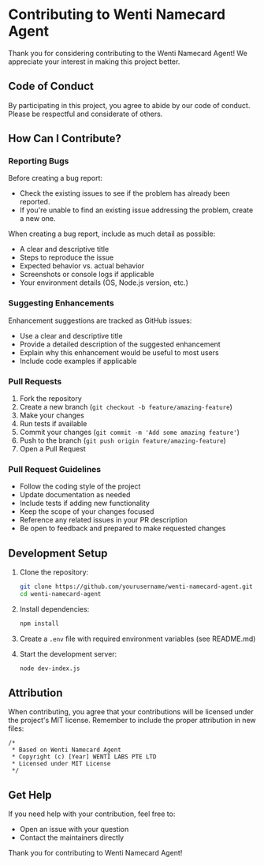 # Contributing to Wenti Namecard Agent

Thank you for considering contributing to the Wenti Namecard Agent! We appreciate your interest in making this project better.

## Code of Conduct

By participating in this project, you agree to abide by our code of conduct. Please be respectful and considerate of others.

## How Can I Contribute?

### Reporting Bugs

Before creating a bug report:

- Check the existing issues to see if the problem has already been reported.
- If you're unable to find an existing issue addressing the problem, create a new one.

When creating a bug report, include as much detail as possible:

- A clear and descriptive title
- Steps to reproduce the issue
- Expected behavior vs. actual behavior
- Screenshots or console logs if applicable
- Your environment details (OS, Node.js version, etc.)

### Suggesting Enhancements

Enhancement suggestions are tracked as GitHub issues:

- Use a clear and descriptive title
- Provide a detailed description of the suggested enhancement
- Explain why this enhancement would be useful to most users
- Include code examples if applicable

### Pull Requests

1. Fork the repository
2. Create a new branch (`git checkout -b feature/amazing-feature`)
3. Make your changes
4. Run tests if available
5. Commit your changes (`git commit -m 'Add some amazing feature'`)
6. Push to the branch (`git push origin feature/amazing-feature`)
7. Open a Pull Request

### Pull Request Guidelines

- Follow the coding style of the project
- Update documentation as needed
- Include tests if adding new functionality
- Keep the scope of your changes focused
- Reference any related issues in your PR description
- Be open to feedback and prepared to make requested changes

## Development Setup

1. Clone the repository:

   ```bash
   git clone https://github.com/yourusername/wenti-namecard-agent.git
   cd wenti-namecard-agent
   ```

2. Install dependencies:

   ```bash
   npm install
   ```

3. Create a `.env` file with required environment variables (see README.md)

4. Start the development server:
   ```bash
   node dev-index.js
   ```

## Attribution

When contributing, you agree that your contributions will be licensed under the project's MIT license. Remember to include the proper attribution in new files:

```
/*
 * Based on Wenti Namecard Agent
 * Copyright (c) [Year] WENTI LABS PTE LTD
 * Licensed under MIT License
 */
```

## Get Help

If you need help with your contribution, feel free to:

- Open an issue with your question
- Contact the maintainers directly

Thank you for contributing to Wenti Namecard Agent!

